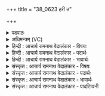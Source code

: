 +++
title = "38_0623 हरी त"

+++
<details><summary>पदपाठः</summary>

ह꣡री꣢꣯। ते꣣। इन्द्र। श्म꣡श्रू꣢꣯णि। उ꣣त꣢। उ꣣। ते। हरि꣡तौ꣢। हरी꣣इ꣡ति꣢। तम्। त्वा꣣। स्तुवन्ति। कव꣡यः꣢। प꣣रुषा꣡सः꣢। व꣣न꣡र्ग꣢वः। ६२३।
</details>

<details><summary>अधिमन्त्रम् (VC)</summary>

- इन्द्रः
- वामदेवो गौतमः
- अनुष्टुप्
- गान्धारः
- आरण्यं काण्डम्
</details>

<details><summary>हिन्दी : आचार्य रामनाथ वेदालंकार - विषयः</summary>

अगले मन्त्र का देवता इन्द्र है। इन्द्र नाम से परमात्मा का वर्णन है।
</details>

<details><summary>हिन्दी : आचार्य रामनाथ वेदालंकार - पदार्थः</summary>

पदार्थान्वयभाषाः -  हे (इन्द्र) परमैश्वर्यशाली परमात्मन् ! (ते) तेरी रचित (श्मश्रूणि) मूँछों के समान प्रतीत होनेवाली सूर्यकिरणें (हरी) मलिनताओं को हरनेवाली हैं, (उत उ) और (ते) तेरी रचित (हरितौ) पूर्व-पश्चिमरूप, उत्तर-दक्षिणरूप अथवा ध्रुवा-ऊर्ध्वारूप दिशाएँ (हरी) मलिनता को हरनेवाली हैं। (तं त्वा) उस तेरी (वनर्गवः) वनगामी वानप्रस्थ (कवयः परुषासः) मेधावी पुरुष (स्तुवन्ति) स्तुति करते हैं ॥९॥ इस मन्त्र में ‘हरी’ की आवृत्ति में यमक तथा ‘हरी, हरि, हरी’ में वृत्त्यनुप्रास अलङ्कार है। सूर्यकिरणों को श्मश्रु कहने में असम्बन्ध में सम्बन्ध रूप अतिशयोक्ति अलङ्कार है ॥९॥
</details>

<details><summary>हिन्दी : आचार्य रामनाथ वेदालंकार - भावार्थः</summary>

भावार्थभाषाः -  परमात्मा द्वारा रचित सूर्य, चन्द्र, तारे, दिशाएँ, विदिशाएँ आदि सभी पदार्थ विलक्षण और उसकी महिमा के प्रकाशक हैं ॥९॥
</details>

<details><summary>संस्कृत : आचार्य रामनाथ वेदालंकार - विषयः</summary>

अथेन्द्रो देवता। इन्द्रनाम्ना परमात्मा वर्ण्यते।
</details>

<details><summary>संस्कृत : आचार्य रामनाथ वेदालंकार - पदार्थः</summary>

पदार्थान्वयभाषाः -  हे (इन्द्र) परमैश्वर्यवन् परमात्मन् ! (ते) तव, त्वद्रचितानीत्यर्थः (श्मश्रूणि) कूर्चानीव प्रतीयमानाः सूर्यकिरणाः (हरी) हरीणि, मालिन्यापहारकाणि सन्ति। अत्र ‘शेश्छन्दसि बहुलम्। अ० ६।१।७०’ इत्यनेन शेर्लुक्। (उत उ) अपि च (ते) तव, त्वद्रचिते (हरितौ) पूर्वपश्चिमरूपे, उतरदक्षिणरूपे, ध्रुवोर्ध्वारूपे वा दिशौ। हरितः इति दिङ्नाम। निघं० १।६। (हरी) हर्यौ मालिन्यापहारिके स्तः। अत्र प्रथमाद्विवचने पूर्वसवर्णदीर्घः। (तं त्वा) तादृशम् अपूर्वकर्तृत्वयुक्तं त्वाम् (वनर्गवः१) वनगामिनः वानप्रस्थाः। वनर्गू वनगामिनौ इति यास्कः। निरु० ३।१४। (कवयः परुषासः) मेधाविनः पुरुषाः। परुषासः इत्यत्र ‘आज्जसेरसुक्। अ० ७।१।५०’ इति जसोऽसुगागमः। उकारस्य अकारादेशश्छान्दसः। (स्तुवन्ति) स्तुतिविषयीकुर्वन्ति ॥९॥ अत्र ‘हरी-हरी’ इत्यावृत्तौ यमकालङ्कारः। ‘हरी-हरि-हरी’ इत्यत्र च वृत्त्यनुप्रासः। सूर्यकिरणानां श्मश्रुनाम्ना वर्णनादसम्बन्धे सम्बन्धरूपोऽतिशयोक्तिरलङ्कारः ॥९॥
</details>

<details><summary>संस्कृत : आचार्य रामनाथ वेदालंकार - भावार्थः</summary>

भावार्थभाषाः -  परमात्मना रचिताः सूर्यचन्द्रतारादिग्विदिक्प्रभृतयः सर्वेऽपि पदार्था विलक्षणास्तन्महिमप्रकाशकाश्च सन्ति ॥९॥
</details>

<details><summary>संस्कृत : आचार्य रामनाथ वेदालंकार - पादटिप्पनी</summary>

टिप्पणी:   १. वननीयाः सम्भजनीयाः सेवनीयाः गावो येषां ते वनर्गवः। मध्यरेफश्छान्दसः, गोस्त्रियो(१।२।४८)रिति ह्रस्वत्वम्—इति सा०।
</details>